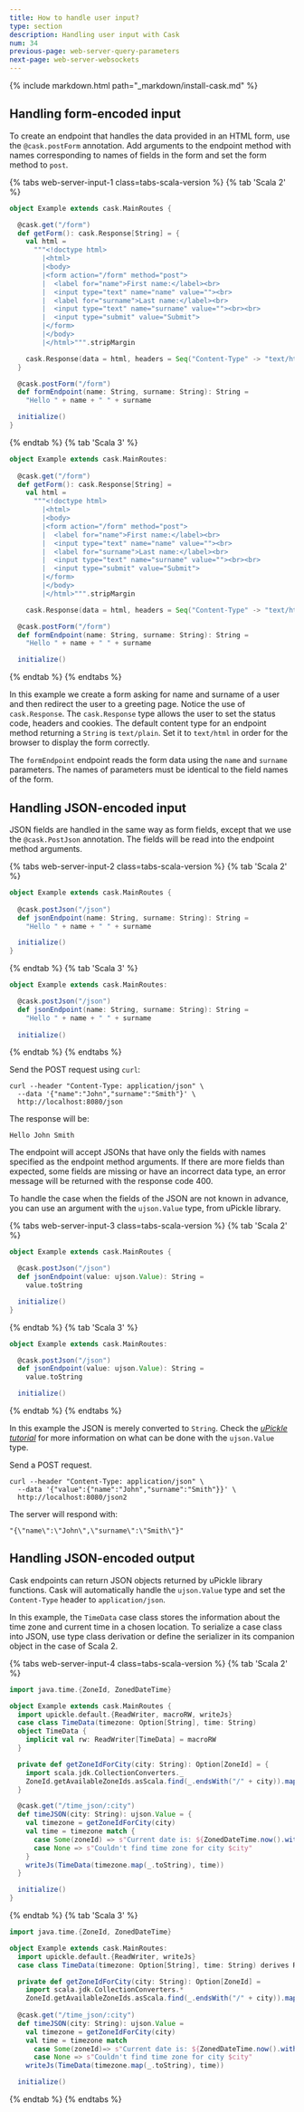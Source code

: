 ```yaml
---
title: How to handle user input?
type: section
description: Handling user input with Cask
num: 34
previous-page: web-server-query-parameters
next-page: web-server-websockets
---
```


{% include markdown.html path="_markdown/install-cask.md" %}

## Handling form-encoded input

To create an endpoint that handles the data provided in an HTML form, use the `@cask.postForm` annotation. Add arguments to the endpoint method
with names corresponding to names of fields in the form and set the form method to `post`.

{% tabs web-server-input-1 class=tabs-scala-version %}
{% tab 'Scala 2' %}
```scala
object Example extends cask.MainRoutes {

  @cask.get("/form")
  def getForm(): cask.Response[String] = {
    val html =
      """<!doctype html>
        |<html>
        |<body>
        |<form action="/form" method="post">
        |  <label for="name">First name:</label><br>
        |  <input type="text" name="name" value=""><br>
        |  <label for="surname">Last name:</label><br>
        |  <input type="text" name="surname" value=""><br><br>
        |  <input type="submit" value="Submit">
        |</form>
        |</body>
        |</html>""".stripMargin

    cask.Response(data = html, headers = Seq("Content-Type" -> "text/html"))
  }

  @cask.postForm("/form")
  def formEndpoint(name: String, surname: String): String =
    "Hello " + name + " " + surname

  initialize()
}
```
{% endtab %}
{% tab 'Scala 3' %}
```scala
object Example extends cask.MainRoutes:
  
  @cask.get("/form")
  def getForm(): cask.Response[String] =
    val html =
      """<!doctype html>
        |<html>
        |<body>
        |<form action="/form" method="post">
        |  <label for="name">First name:</label><br>
        |  <input type="text" name="name" value=""><br>
        |  <label for="surname">Last name:</label><br>
        |  <input type="text" name="surname" value=""><br><br>
        |  <input type="submit" value="Submit">
        |</form>
        |</body>
        |</html>""".stripMargin

    cask.Response(data = html, headers = Seq("Content-Type" -> "text/html"))

  @cask.postForm("/form")
  def formEndpoint(name: String, surname: String): String =
    "Hello " + name + " " + surname

  initialize()
```
{% endtab %}
{% endtabs %}

In this example we create a form asking for name and surname of a user and then redirect the user to a greeting page. Notice the
use of `cask.Response`. The `cask.Response` type allows the user to set the status code, headers and cookies. The default
content type for an endpoint method returning a `String` is `text/plain`. Set it to `text/html` in order for the browser to display the form correctly.

The `formEndpoint` endpoint reads the form data using the `name` and `surname` parameters. The names of parameters must
be identical to the field names of the form.

## Handling JSON-encoded input

JSON fields are handled in the same way as form fields, except that we use the `@cask.PostJson` annotation. The fields
will be read into the endpoint method arguments.

{% tabs web-server-input-2 class=tabs-scala-version %}
{% tab 'Scala 2' %}
```scala
object Example extends cask.MainRoutes {
  
  @cask.postJson("/json")
  def jsonEndpoint(name: String, surname: String): String =
    "Hello " + name + " " + surname

  initialize()
}
```
{% endtab %}
{% tab 'Scala 3' %}
```scala
object Example extends cask.MainRoutes:

  @cask.postJson("/json")
  def jsonEndpoint(name: String, surname: String): String =
    "Hello " + name + " " + surname
  
  initialize()
```
{% endtab %}
{% endtabs %}

Send the POST request using `curl`:

```shell
curl --header "Content-Type: application/json" \
  --data '{"name":"John","surname":"Smith"}' \
  http://localhost:8080/json
```

The response will be:
```
Hello John Smith
```

The endpoint will accept JSONs that have only the fields with names specified as the endpoint method arguments. If there
are more fields than expected, some fields are missing or have an incorrect data type, an error message
will be returned with the response code 400.

To handle the case when the fields of the JSON are not known in advance, you can use an argument with the `ujson.Value` type,
from uPickle library.

{% tabs web-server-input-3 class=tabs-scala-version %}
{% tab 'Scala 2' %}
```scala
object Example extends cask.MainRoutes {

  @cask.postJson("/json")
  def jsonEndpoint(value: ujson.Value): String =
    value.toString

  initialize()
}

```
{% endtab %}
{% tab 'Scala 3' %}
```scala
object Example extends cask.MainRoutes:

  @cask.postJson("/json")
  def jsonEndpoint(value: ujson.Value): String = 
    value.toString

  initialize()

```
{% endtab %}
{% endtabs %}

In this example the JSON is merely converted to `String`. Check the [*uPickle tutorial*](/toolkit/json-intro.html) for more information
on what can be done with the `ujson.Value` type.

Send a POST request.
```shell
curl --header "Content-Type: application/json" \
  --data '{"value":{"name":"John","surname":"Smith"}}' \
  http://localhost:8080/json2
```

The server will respond with:
```
"{\"name\":\"John\",\"surname\":\"Smith\"}"
```

## Handling JSON-encoded output

Cask endpoints can return JSON objects returned by uPickle library functions. Cask will automatically handle the `ujson.Value`
type and set the `Content-Type` header to `application/json`.

In this example, the `TimeData` case class stores the information about the time zone and current time in a chosen
location. To serialize a case class into JSON, use type class derivation or define the serializer in its companion object in the case of Scala 2.

{% tabs web-server-input-4 class=tabs-scala-version %}
{% tab 'Scala 2' %}
```scala
import java.time.{ZoneId, ZonedDateTime}

object Example extends cask.MainRoutes {
  import upickle.default.{ReadWriter, macroRW, writeJs}
  case class TimeData(timezone: Option[String], time: String)
  object TimeData {
    implicit val rw: ReadWriter[TimeData] = macroRW
  }

  private def getZoneIdForCity(city: String): Option[ZoneId] = {
    import scala.jdk.CollectionConverters._
    ZoneId.getAvailableZoneIds.asScala.find(_.endsWith("/" + city)).map(ZoneId.of)
  }

  @cask.get("/time_json/:city")
  def timeJSON(city: String): ujson.Value = {
    val timezone = getZoneIdForCity(city)
    val time = timezone match {
      case Some(zoneId) => s"Current date is: ${ZonedDateTime.now().withZoneSameInstant(zoneId)}"
      case None => s"Couldn't find time zone for city $city"
    }
    writeJs(TimeData(timezone.map(_.toString), time))
  }

  initialize()
}
```
{% endtab %}
{% tab 'Scala 3' %}
```scala
import java.time.{ZoneId, ZonedDateTime}

object Example extends cask.MainRoutes:
  import upickle.default.{ReadWriter, writeJs}
  case class TimeData(timezone: Option[String], time: String) derives ReadWriter

  private def getZoneIdForCity(city: String): Option[ZoneId] =
    import scala.jdk.CollectionConverters.*
    ZoneId.getAvailableZoneIds.asScala.find(_.endsWith("/" + city)).map(ZoneId.of)
  
  @cask.get("/time_json/:city")
  def timeJSON(city: String): ujson.Value =
    val timezone = getZoneIdForCity(city)
    val time = timezone match
      case Some(zoneId)=> s"Current date is: ${ZonedDateTime.now().withZoneSameInstant(zoneId)}"
      case None => s"Couldn't find time zone for city $city"
    writeJs(TimeData(timezone.map(_.toString), time))

  initialize()
```
{% endtab %}
{% endtabs %}